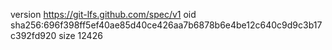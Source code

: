 version https://git-lfs.github.com/spec/v1
oid sha256:696f398ff5ef40ae85d40ce426aa7b6878b6e4be12c640c9d9c3b17c392fd920
size 12426
